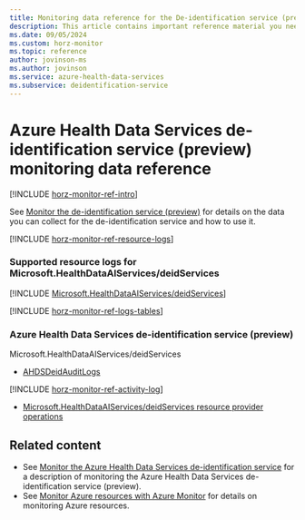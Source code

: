```yaml
---
title: Monitoring data reference for the De-identification service (preview) in Azure Health Data Services
description: This article contains important reference material you need when you monitor the De-identification service (preview) in Azure Health Data Services.
ms.date: 09/05/2024
ms.custom: horz-monitor
ms.topic: reference
author: jovinson-ms
ms.author: jovinson
ms.service: azure-health-data-services
ms.subservice: deidentification-service
---
```


# Azure Health Data Services de-identification service (preview) monitoring data reference

[!INCLUDE [horz-monitor-ref-intro](~/reusable-content/ce-skilling/azure/includes/azure-monitor/horizontals/horz-monitor-ref-intro.md)]

See [Monitor the de-identification service (preview)](monitor-[TODO-replace-with-service-filename].md) for details on the data you can collect for the de-identification service and how to use it.

[!INCLUDE [horz-monitor-ref-resource-logs](~/reusable-content/ce-skilling/azure/includes/azure-monitor/horizontals/horz-monitor-ref-resource-logs.md)]

### Supported resource logs for Microsoft.HealthDataAIServices/deidServices
[!INCLUDE [Microsoft.HealthDataAIServices/deidServices](~/azure-reference-other-repo/azure-monitor-ref/supported-logs/includes/healthdataaiservices-deidservices-logs-include.md)]

[!INCLUDE [horz-monitor-ref-logs-tables](~/reusable-content/ce-skilling/azure/includes/azure-monitor/horizontals/horz-monitor-ref-logs-tables.md)]

### Azure Health Data Services de-identification service (preview)
Microsoft.HealthDataAIServices/deidServices
- [AHDSDeidAuditLogs](/azure/azure-monitor/reference/tables/ahdsdeidauditlogs#columns)

[!INCLUDE [horz-monitor-ref-activity-log](~/reusable-content/ce-skilling/azure/includes/azure-monitor/horizontals/horz-monitor-ref-activity-log.md)]
- [Microsoft.HealthDataAIServices/deidServices resource provider operations](/azure/role-based-access-control/resource-provider-operations#microsofthealthdataaiservices)

## Related content

- See [Monitor the Azure Health Data Services de-identification service](monitor-deid.md) for a description of monitoring the Azure Health Data Services de-identification service (preview).
- See [Monitor Azure resources with Azure Monitor](/azure/azure-monitor/essentials/monitor-azure-resource) for details on monitoring Azure resources.